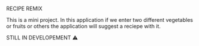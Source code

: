 RECIPE REMIX

This is a mini project. 
In this application if we enter two different vegetables or fruits or others the application will suggest a reciepe with it.

STILL IN DEVELOPEMENT ⚠